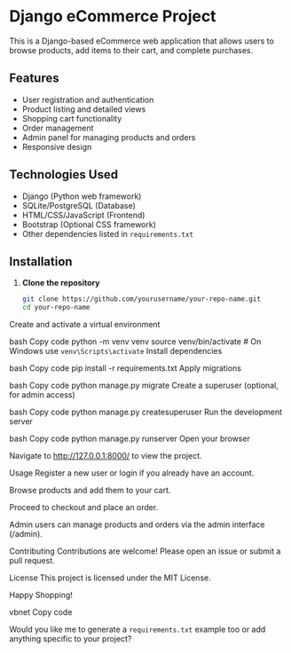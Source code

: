 # Django eCommerce Project

This is a Django-based eCommerce web application that allows users to browse products, add items to their cart, and complete purchases.

## Features

- User registration and authentication
- Product listing and detailed views
- Shopping cart functionality
- Order management
- Admin panel for managing products and orders
- Responsive design

## Technologies Used

- Django (Python web framework)
- SQLite/PostgreSQL (Database)
- HTML/CSS/JavaScript (Frontend)
- Bootstrap (Optional CSS framework)
- Other dependencies listed in `requirements.txt`

## Installation

1. **Clone the repository**

   ```bash
   git clone https://github.com/yourusername/your-repo-name.git
   cd your-repo-name
Create and activate a virtual environment

bash
Copy code
python -m venv venv
source venv/bin/activate  # On Windows use `venv\Scripts\activate`
Install dependencies

bash
Copy code
pip install -r requirements.txt
Apply migrations

bash
Copy code
python manage.py migrate
Create a superuser (optional, for admin access)

bash
Copy code
python manage.py createsuperuser
Run the development server

bash
Copy code
python manage.py runserver
Open your browser

Navigate to http://127.0.0.1:8000/ to view the project.

Usage
Register a new user or login if you already have an account.

Browse products and add them to your cart.

Proceed to checkout and place an order.

Admin users can manage products and orders via the admin interface (/admin).

Contributing
Contributions are welcome! Please open an issue or submit a pull request.

License
This project is licensed under the MIT License.

Happy Shopping!

vbnet
Copy code

Would you like me to generate a `requirements.txt` example too or add anything specific to your project?
